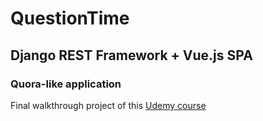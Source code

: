 # QuestionTime
## Django REST Framework + Vue.js SPA
### Quora-like application

Final walkthrough project of this [Udemy course](https://www.udemy.com/course/the-complete-guide-to-django-rest-framework-and-vue-js/)